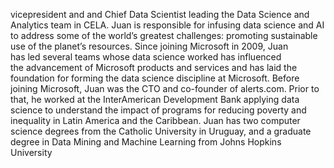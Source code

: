 vicepresident and and Chief Data Scientist leading the Data Science and Analytics team in CELA. Juan is responsible for infusing data science and AI to address some of the world’s greatest challenges: promoting sustainable use of the planet’s resources. Since joining Microsoft in 2009, Juan has led several teams whose data science worked has influenced the advancement of Microsoft products and services and has laid the foundation for forming the data science discipline at Microsoft. Before joining Microsoft, Juan was the CTO and co-founder of alerts.com. Prior to that, he worked at the InterAmerican Development Bank applying data science to understand the impact of programs for reducing poverty and inequality in Latin America and the Caribbean. Juan has two computer science degrees from the Catholic University in Uruguay, and a graduate degree in Data Mining and Machine Learning from Johns Hopkins University
